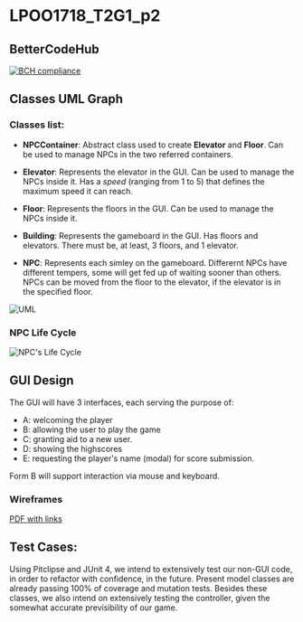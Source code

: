 # LPOO1718_T2G1_p2

## BetterCodeHub

[![BCH compliance](https://bettercodehub.com/edge/badge/Dannyps/LPOO1718_T2G1_p2?branch=master&token=e6dd13487a4bdc7bdf114bce3debcb8274b9c740)](https://bettercodehub.com/)

## Classes UML Graph

### Classes list: 
 - __NPCContainer__:
 Abstract class used to create __Elevator__ and __Floor__. Can be used to manage NPCs in the two referred containers. 
 
 - __Elevator__:
 Represents the elevator in the GUI. Can be used to manage the NPCs inside it. Has a _speed_ (ranging from 1 to 5) that defines the maximum speed it can reach.
 
 - __Floor__:
 Represents the floors in the GUI. Can be used to manage the NPCs inside it.
 
 - __Building__:
 Represents the gameboard in the GUI. Has floors and elevators. There must be, at least, 3 floors, and 1 elevator.

- __NPC__:
 Represents each simley on the gameboard. Differernt NPCs have different tempers, some will get fed up of waiting sooner than others. NPCs can be moved from the floor to the elevator, if the elevator is in the specified floor.

![UML](/../assets/lpoo_t2g1_uml.png?raw=true)

### NPC Life Cycle

![NPC's Life Cycle](/../assets/npcLC.png?raw=true)

## GUI Design

The GUI will have 3 interfaces, each serving the purpose of: 
 - A: welcoming the player
 - B: allowing the user to play the game
 - C: granting aid to a new user.
 - D: showing the highscores
 - E: requesting the player's name (modal) for score submission.
 
 Form B will support interaction via mouse and keyboard.
 
### Wireframes
[PDF with links](/../assets/wireframes.pdf?raw=true)


## Test Cases:

Using Pitclipse and JUnit 4, we intend to extensively test our non-GUI code, in order to refactor with confidence, in the future. Present model classes are already passing 100% of coverage and mutation tests.
Besides these classes, we also intend on extensively testing the controller, given the somewhat accurate previsibility of our game.
